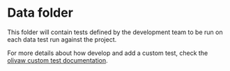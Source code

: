 # Data folder

This folder will contain tests defined by the development team to be run on each data test run against the project.

For more details about how develop and add a custom test, check the [olivaw custom test documentation](https://github.com/Wimmics/olivaw/blob/main/docs/custom-tests.md).